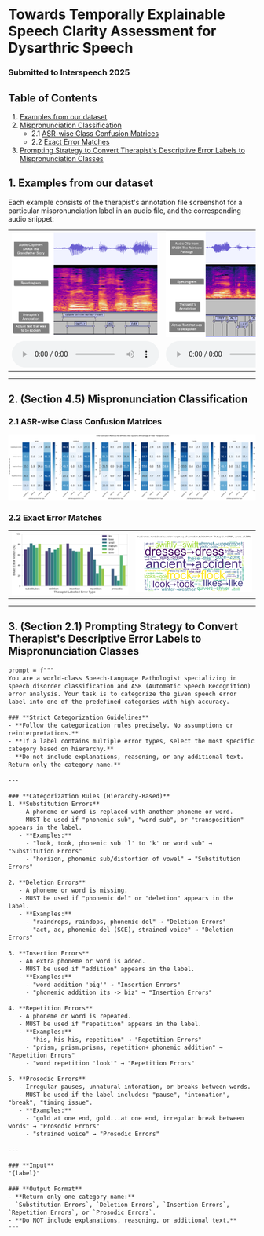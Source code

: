 # Towards Temporally Explainable Speech Clarity Assessment for Dysarthric Speech
### Submitted to Interspeech 2025

## Table of Contents  
1. [Examples from our dataset](#1-examples-from-our-dataset)  
2. [Mispronunciation Classification](#2-(Section-4-5)-mispronunciation-classification)  
   - 2.1 [ASR-wise Class Confusion Matrices](#21-asr-wise-class-confusion-matrices)  
   - 2.2 [Exact Error Matches](#22-exact-error-matches)  
3. [Prompting Strategy to Convert Therapist's Descriptive Error Labels to Mispronunciation Classes](#3-(Section-2-1)-prompting-strategy-to-convert-therapists-descriptive-error-labels-to-mispronunciation-classes)

## 1. Examples from our dataset
Each example consists of the therapist's annotation file screenshot for a particular mispronunciation label in an audio file, and the corresponding audio snippet:
<table style="width:100%; text-align:center;">
<tr>
<td style="width:50%;"><img src="example1.png" alt="Example 1" style="width:100%;"></td>
<td style="width:50%;"><img src="example2.png" alt="Example 2" style="width:100%;"></td>
</tr>
<tr>
<td>
<audio controls>
<source src="example1.mp3" type="audio/mpeg">
Your browser does not support the audio element.
</audio>
</td>
<td>
<audio controls>
<source src="example2.mp3" type="audio/mpeg">
Your browser does not support the audio element.
</audio>
</td>
</tr>
</table>

---

## 2. (Section 4.5) Mispronunciation Classification

### 2.1 ASR-wise Class Confusion Matrices
![Confusion Matrix](classification.png)

### 2.2 Exact Error Matches
<table style="width:100%; text-align:center;">
<tr>
<td style="width:50%;"><img src="exacterror1.png" alt="Error Match 1" style="width:100%;"></td>
<td style="width:50%;"><img src="exacterror2.png" alt="Error Match 2" style="width:100%;"></td>
</tr>
</table>

---

## 3. (Section 2.1) Prompting Strategy to Convert Therapist's Descriptive Error Labels to Mispronunciation Classes

```plaintext
prompt = f"""
You are a world-class Speech-Language Pathologist specializing in speech disorder classification and ASR (Automatic Speech Recognition) error analysis. Your task is to categorize the given speech error label into one of the predefined categories with high accuracy.

### **Strict Categorization Guidelines**
- **Follow the categorization rules precisely. No assumptions or reinterpretations.**
- **If a label contains multiple error types, select the most specific category based on hierarchy.**
- **Do not include explanations, reasoning, or any additional text. Return only the category name.**

---

### **Categorization Rules (Hierarchy-Based)**
1. **Substitution Errors**  
   - A phoneme or word is replaced with another phoneme or word.  
   - MUST be used if "phonemic sub", "word sub", or "transposition" appears in the label.  
   - **Examples:**  
     - "look, took, phonemic sub 'l' to 'k' or word sub" → "Substitution Errors"  
     - "horizon, phonemic sub/distortion of vowel" → "Substitution Errors"  

2. **Deletion Errors**  
   - A phoneme or word is missing.  
   - MUST be used if "phonemic del" or "deletion" appears in the label.  
   - **Examples:**  
     - "raindrops, raindops, phonemic del" → "Deletion Errors"  
     - "act, ac, phonemic del (SCE), strained voice" → "Deletion Errors"  

3. **Insertion Errors**  
   - An extra phoneme or word is added.  
   - MUST be used if "addition" appears in the label.  
   - **Examples:**  
     - "word addition 'big'" → "Insertion Errors"  
     - "phonemic addition its -> biz" → "Insertion Errors"  

4. **Repetition Errors**  
   - A phoneme or word is repeated.  
   - MUST be used if "repetition" appears in the label.  
   - **Examples:**  
     - "his, his his, repetition" → "Repetition Errors"  
     - "prism, prism.prisms, repetition+ phonemic addition" → "Repetition Errors"  
     - "word repetition 'look'" → "Repetition Errors"  

5. **Prosodic Errors**  
   - Irregular pauses, unnatural intonation, or breaks between words.  
   - MUST be used if the label includes: "pause", "intonation", "break", "timing issue".  
   - **Examples:**  
     - "gold at one end, gold...at one end, irregular break between words" → "Prosodic Errors"  
     - "strained voice" → "Prosodic Errors"  

---

### **Input**
"{label}"

### **Output Format**
- **Return only one category name:**  
  `Substitution Errors`, `Deletion Errors`, `Insertion Errors`, `Repetition Errors`, or `Prosodic Errors`.  
- **Do NOT include explanations, reasoning, or additional text.**
"""
```
